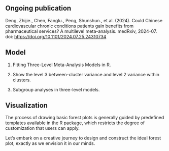 Ongoing publication
----
Deng, Zhijie., Chen, Fanglu., Peng, Shunshun., et al. (2024). Could Chinese cardiovascular chronic conditions patients gain benefits from pharmaceutical services? A multilevel meta-analysis. medRxiv, 2024-07.
doi: https://doi.org/10.1101/2024.07.25.24310734

Model
----
1. Fitting Three-Level Meta-Analysis Models in R.

2. Show the level 3 between-cluster variance and level 2 variance within clusters.

3. Subgroup analyses in three-level models.


Visualization
---
The process of drawing basic forest plots is generally guided by predefined templates available in the R package, which restricts the degree of customization that users can apply. 

Let’s embark on a creative journey to design and construct the ideal forest plot, exactly as we envision it in our minds.
